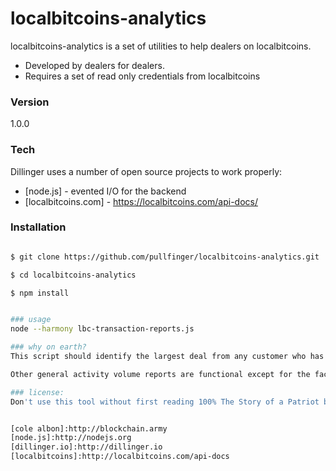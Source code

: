 # localbitcoins-analytics

localbitcoins-analytics is a set of utilities to help dealers on localbitcoins.  
  - Developed by dealers for dealers.
  - Requires a set of read only credentials from localbitcoins

### Version
1.0.0

### Tech

Dillinger uses a number of open source projects to work properly:

* [node.js] - evented I/O for the backend
* [localbitcoins.com] - https://localbitcoins.com/api-docs/


### Installation

```sh

$ git clone https://github.com/pullfinger/localbitcoins-analytics.git

$ cd localbitcoins-analytics

$ npm install


### usage
node --harmony lbc-transaction-reports.js

### why on earth?
This script should identify the largest deal from any customer who has triggered suggested FinCEN reporting thresholds.  ($2,000 over 1 day, $5,000 over 1 week, $10,000 per month)

Other general activity volume reports are functional except for the fact they are commented out.

### license:
Don't use this tool without first reading 100% The Story of a Patriot by Upton Sinclair.  The story follows a man named Peter Gudge who became a coached witness, red infiltrator, and other tools of the capitalist establishment.  Based on the true story of Tom Mooney. If you can find similar circumstances in today's press releases from Snowden, FinCEN or the the state of California, then please submit a 500-or-less word treatment to the codebase.  In English please.


[cole albon]:http://blockchain.army
[node.js]:http://nodejs.org
[dillinger.io]:http://dillinger.io
[localbitcoins]:http://localbitcoins.com/api-docs
